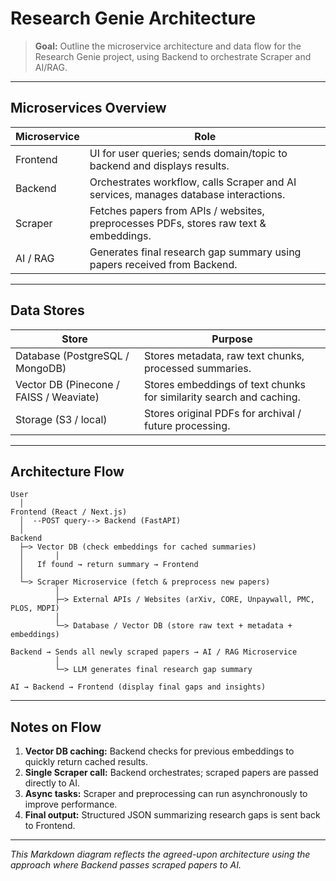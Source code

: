 # Research Genie Architecture

> **Goal:** Outline the microservice architecture and data flow for the Research Genie project, using Backend to orchestrate Scraper and AI/RAG.

---

## Microservices Overview

| Microservice | Role                                                                                  |
| ------------ | ------------------------------------------------------------------------------------- |
| Frontend     | UI for user queries; sends domain/topic to backend and displays results.              |
| Backend      | Orchestrates workflow, calls Scraper and AI services, manages database interactions.  |
| Scraper      | Fetches papers from APIs / websites, preprocesses PDFs, stores raw text & embeddings. |
| AI / RAG     | Generates final research gap summary using papers received from Backend.              |

---

## Data Stores

| Store                                   | Purpose                                                             |
| --------------------------------------- | ------------------------------------------------------------------- |
| Database (PostgreSQL / MongoDB)         | Stores metadata, raw text chunks, processed summaries.              |
| Vector DB (Pinecone / FAISS / Weaviate) | Stores embeddings of text chunks for similarity search and caching. |
| Storage (S3 / local)                    | Stores original PDFs for archival / future processing.              |

---

## Architecture Flow

```
User
  │
Frontend (React / Next.js)
  │  --POST query--> Backend (FastAPI)
  │
Backend
  ├─> Vector DB (check embeddings for cached summaries)
  │       │
  │   If found → return summary → Frontend
  │
  └─> Scraper Microservice (fetch & preprocess new papers)
          │
          ├─> External APIs / Websites (arXiv, CORE, Unpaywall, PMC, PLOS, MDPI)
          │
          └─> Database / Vector DB (store raw text + metadata + embeddings)

Backend → Sends all newly scraped papers → AI / RAG Microservice
          │
          └─> LLM generates final research gap summary

AI → Backend → Frontend (display final gaps and insights)
```

---

## Notes on Flow

1. **Vector DB caching:** Backend checks for previous embeddings to quickly return cached results.
2. **Single Scraper call:** Backend orchestrates; scraped papers are passed directly to AI.
3. **Async tasks:** Scraper and preprocessing can run asynchronously to improve performance.
4. **Final output:** Structured JSON summarizing research gaps is sent back to Frontend.

---

*This Markdown diagram reflects the agreed-upon architecture using the approach where Backend passes scraped papers to AI.*
